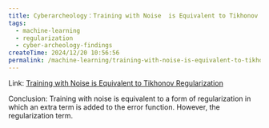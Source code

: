 ```yaml
---
title: Cyberarcheology：Training with Noise  is Equivalent to Tikhonov Regularization
tags:
  - machine-learning
  - regularization
  - cyber-archeology-findings
createTime: 2024/12/20 10:56:56
permalink: /machine-learning/training-with-noise-is-equivalent-to-tikhonov-regularization/
---
```


Link: [Training with Noise is Equivalent to Tikhonov Regularization](https://www.microsoft.com/en-us/research/wp-content/uploads/2016/02/bishop-tikhonov-nc-95.pdf)

Conclusion: Training with noise is equivalent to a form of regularization in which an extra term is added to the error function. However, the regularization term.